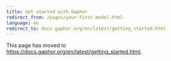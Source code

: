 ```yaml
---
title: Get started with Gaphor
redirect_from: /pages/your-first-model.html
language: en
redirect_to: docs.gaphor.org/en/latest/getting_started.html
---
```


This page has moved to https://docs.gaphor.org/en/latest/getting_started.html.
